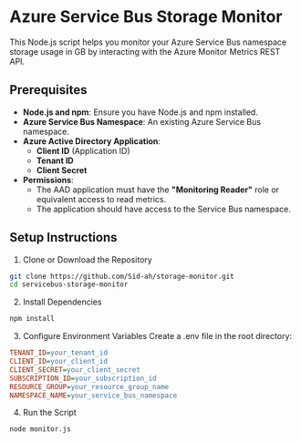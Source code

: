 # Azure Service Bus Storage Monitor

This Node.js script helps you monitor your Azure Service Bus namespace storage usage in GB by interacting with the Azure Monitor Metrics REST API.

## Prerequisites

- **Node.js and npm**: Ensure you have Node.js and npm installed.
- **Azure Service Bus Namespace**: An existing Azure Service Bus namespace.
- **Azure Active Directory Application**:
  - **Client ID** (Application ID)
  - **Tenant ID**
  - **Client Secret**
- **Permissions**:
  - The AAD application must have the **"Monitoring Reader"** role or equivalent access to read metrics.
  - The application should have access to the Service Bus namespace.

## Setup Instructions

1. Clone or Download the Repository

```bash
git clone https://github.com/Sid-ah/storage-monitor.git
cd servicebus-storage-monitor
```

2. Install Dependencies
```bash
npm install
```

3. Configure Environment Variables
Create a .env file in the root directory:


```ini
TENANT_ID=your_tenant_id
CLIENT_ID=your_client_id
CLIENT_SECRET=your_client_secret
SUBSCRIPTION_ID=your_subscription_id
RESOURCE_GROUP=your_resource_group_name
NAMESPACE_NAME=your_service_bus_namespace
```

4. Run the Script

```bash
node monitor.js
```